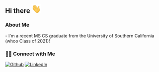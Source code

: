 <h2 align="left"> Hi there <img src="https://github.com/ABSphreak/ABSphreak/blob/master/gifs/Hi.gif" width="30px"> </h2>

<h3 align="left">About Me</h3> 
- I'm a recent MS CS graduate from the University of Southern California (whoo Class of 2021)! 

<h3 align="left"> 🤝🏻 Connect with Me </h3>
<p align="left">
    <a href="https://github.com/tanessav"><img alt="Github" src="https://img.shields.io/badge/Website-blue?style=flat-square&logo=github"></a>
    <a href="https://www.linkedin.com/in/vanessastan/"><img alt="LinkedIn" src="https://img.shields.io/badge/LinkedIn-blue?style=flat-square&logo=linkedin"></a>
</p>
<!--
**tanessav/tanessav** is a ✨ _special_ ✨ repository because its `README.md` (this file) appears on your GitHub profile.

Here are some ideas to get you started:

- 🔭 I’m currently working on ...
- 🌱 I’m currently learning ...
- 👯 I’m looking to collaborate on ...
- 🤔 I’m looking for help with ...
- 💬 Ask me about ...
- 📫 How to reach me: ...
- 😄 Pronouns: ...
- ⚡ Fun fact: ...
-->

